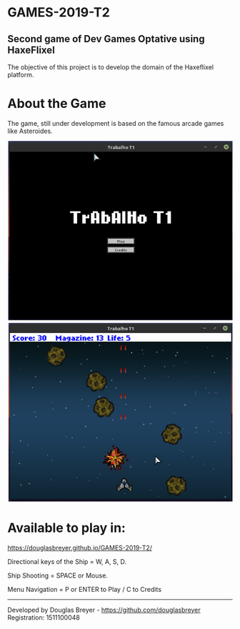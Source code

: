 # GAMES-2019-T2
Second game of Dev Games Optative using HaxeFlixel
------------------------------------------------------------------------
The objective of this project is to develop the domain of the Haxeflixel platform.

# About the Game

The game, still under development is based on the famous arcade games like Asteroides.

![screenshot](https://github.com/douglasbreyer/GAMES-2019-T2/blob/master/Trabalho%20T2/assets/images/game/01%20-%20final.png "screenshot01")
![screenshot](https://github.com/douglasbreyer/GAMES-2019-T2/blob/master/Trabalho%20T2/assets/images/game/03%20-%20final.png "screenshot02")


# Available to play in:

https://douglasbreyer.github.io/GAMES-2019-T2/

Directional keys of the Ship = W, A, S, D.

Ship Shooting = SPACE or Mouse.

Menu Navigation = P or ENTER to Play / C to Credits




--------------------------------------------------------------

Developed by Douglas Breyer - https://github.com/douglasbreyer
Registration: 1511100048
